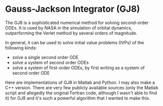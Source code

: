 # Gauss-Jackson Integrator (GJ8)

The GJ8 is a sophisticated numerical method for solving second-order ODEs. It is used by NASA in the simulation of orbital dynamics, outperforming the Verlet method by several orders of magnitude.

In general, it can be used to solve initial value problems (IVPs) of the following kinds:

- solve a single second order ODE
- solve a system of second order ODEs
- solve a system of first-order ODEs, by first writing as a system of second order ODE

Here are implementations of GJ8 in Matlab and Python. I may also make a C++ version. There are very few publicly available sources (only the Matlab script and allegedly the original Fortran code, although I wasn't able to find it) for GJ8 and it's such a powerful algorithm that I wanted to make this.

